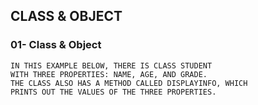 ## CLASS & OBJECT

### 01- Class & Object

```
IN THIS EXAMPLE BELOW, THERE IS CLASS STUDENT 
WITH THREE PROPERTIES: NAME, AGE, AND GRADE.
THE CLASS ALSO HAS A METHOD CALLED DISPLAYINFO, WHICH 
PRINTS OUT THE VALUES OF THE THREE PROPERTIES.
```